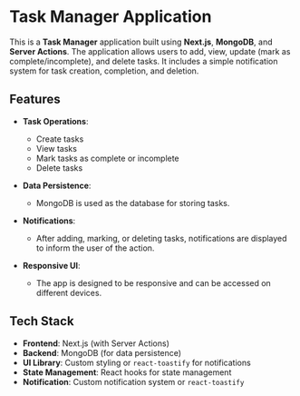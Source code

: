 # Task Manager Application

This is a **Task Manager** application built using **Next.js**, **MongoDB**, and **Server Actions**. The application allows users to add, view, update (mark as complete/incomplete), and delete tasks. It includes a simple notification system for task creation, completion, and deletion.

## Features

- **Task Operations**: 
  - Create tasks
  - View tasks
  - Mark tasks as complete or incomplete
  - Delete tasks
  
- **Data Persistence**: 
  - MongoDB is used as the database for storing tasks.
  
- **Notifications**:
  - After adding, marking, or deleting tasks, notifications are displayed to inform the user of the action.
  
- **Responsive UI**: 
  - The app is designed to be responsive and can be accessed on different devices.
  
## Tech Stack

- **Frontend**: Next.js (with Server Actions)
- **Backend**: MongoDB (for data persistence)
- **UI Library**: Custom styling or `react-toastify` for notifications
- **State Management**: React hooks for state management
- **Notification**: Custom notification system or `react-toastify`

